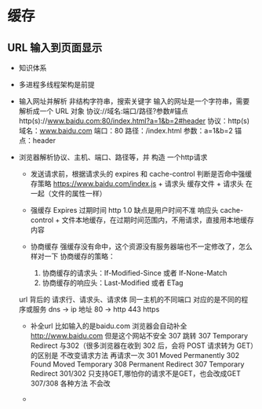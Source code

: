 # 缓存

## URL 输入到页面显示
- 知识体系
- 多进程多线程架构是前提
- 输入网址并解析
   非结构字符串，搜索关键字
   输入的网址是一个字符串，需要解析成一个 URL 对象
   协议://域名:端口/路径?参数#锚点
   http(s)://www.baidu.com:80/index.html?a=1&b=2#header
   协议：http(s)
   域名：www.baidu.com
   端口：80
   路径：/index.html
   参数：a=1&b=2
   锚点：header

- 浏览器解析协议、主机、端口、路径等，并 构造 一个http请求
  - 发送请求前，根据请求头的 expires 和 cache-control 判断是否命中强缓存策略
  https://www.baidu.com/index.js + 请求头
  缓存文件 + 请求头 在一起（文件的属性一样）
  - 强缓存
    Expires 过期时间 http 1.0 缺点是用户时间不准
    响应头 cache-control + 文件本地缓存，在过期时间范围内，不用请求，直接用本地缓存内容


   - 协商缓存
     强缓存没有命中，这个资源没有服务器端也不一定修改了，怎么样对一下
     协商缓存的策略：
     1. 协商缓存的请求头：If-Modified-Since 或者 If-None-Match
     2. 协商缓存的响应头：Last-Modified 或者 ETag

     
   url 背后的 请求行、请求头、请求体
   同一主机的不同端口 对应的是不同的程序或服务
   dns -> ip 地址 80 -> http 443 https  
   - 补全url 
   比如输入的是baidu.com 
   浏览器会自动补全 http://www.baidu.com  但是这个网站不安全
     307 跳转 307 Temporary Redirect
     与302（很多浏览器在收到 302 后，会将 POST 请求转为 GET）的区别是 不改变请求方法
     再请求一次
     301 Moved Permanently         302 Found Moved Temporary 
     308 Permanent Redirect        307 Temporary Redirect
     301/302 只支持GET,哪怕你的请求不是GET，也会改成GET
     307/308 各种方法 不会改
    
    - 